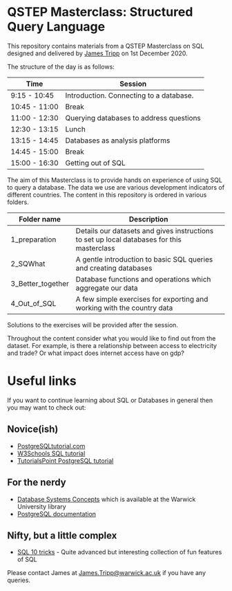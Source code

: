 # QSTEP Masterclass: Structured Query Language

This repository contains materials from a QSTEP Masterclass on SQL designed and delivered by [James Tripp](https://www.warwick.ac.uk/jamestripp) on 1st December 2020.

The structure of the day is as follows:

| Time          | Session                                    |
|---------------|--------------------------------------------|
| 9:15  - 10:45 | Introduction. Connecting to a database.    |
| 10:45 - 11:00 | Break                                      |
| 11:00 - 12:30 | Querying databases to address questions    |
| 12:30 - 13:15 | Lunch                                      |
| 13:15 - 14:45 | Databases as analysis platforms            |
| 14:45 - 15:00 | Break                                      |
| 15:00 - 16:30 | Getting out of SQL                         |

The aim of this Masterclass is to provide hands on experience of using SQL to query a database. The data we use are various development indicators of different countries. The content in this repository is ordered in various folders.

| Folder name        | Description                                                                                |
|--------------------|--------------------------------------------------------------------------------------------|
| 1_preparation      | Details our datasets and gives instructions to set up local databases for this masterclass |
| 2_SQWhat           | A gentle introduction to basic SQL queries and creating databases                          |
| 3_Better_together  | Database functions and operations which aggregate our data                                 |
| 4_Out_of_SQL       | A few simple exercises for exporting and working with the country data                     |

Solutions to the exercises will be provided after the session.

Throughout the content consider what you would like to find out from the dataset. For example, is there a relationship between access to electricity and trade? Or what impact does internet access have on gdp?

# Useful links

If you want to continue learning about SQL or Databases in general then you may want to check out:

## Novice(ish)
* [PostgreSQLtutorial.com](http://www.postgresqltutorial.com/)
* [W3Schools SQL tutorial](https://www.w3schools.com/sql/)
* [TutorialsPoint PostgreSQL tutorial](https://www.tutorialspoint.com/postgresql/)

## For the nerdy
* [Database Systems Concepts](https://www.amazon.co.uk/Database-System-Concepts-Intl-Ed/dp/0071289593/ref=sr_1_2?keywords=database+systems+concepts&qid=1575231670&sr=8-2) which is available at the Warwick University library
* [PostgreSQL documentation](https://www.postgresql.org/docs/9.1/)

## Nifty, but a little complex
* [SQL 10 tricks](https://blog.jooq.org/2016/04/25/10-sql-tricks-that-you-didnt-think-were-possible/) - Quite advanced but interesting collection of fun features of SQL

Please contact James at [James.Tripp@warwick.ac.uk](mailto:james.tripp@warwick.ac.uk) if you have any queries.
